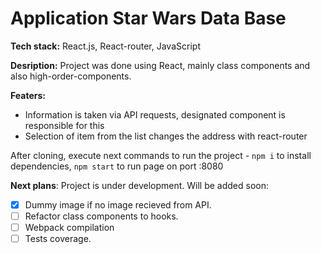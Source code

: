 # Application Star Wars Data Base

**Tech stack:** React.js, React-router, JavaScript

**Desription:** Project was done using React, mainly class components and also high-order-components.

**Featers:**

- Information is taken via API requests, designated component is responsible for this
- Selection of item from the list changes the address with react-router

After cloning, execute next commands to run the project - `npm i` to install dependencies, `npm start` to run page on port :8080

**Next plans**: Project is under development. Will be added soon:

- [X] Dummy image if no image recieved from API.
- [ ] Refactor class components to hooks.
- [ ] Webpack compilation
- [ ] Tests coverage.
